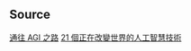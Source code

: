 
## Source
[通往 AGI 之路](https://www.waytoagi.com)
[21 個正在改變世界的人工智慧技術](https://codelove.tw/@tony/post/Ja6zVa)

